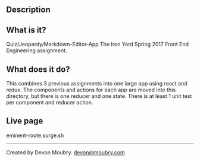 ## Description

What is it?
-----------
Quiz/Jeopardy/Markdown-Editor-App
The Iron Yard Spring 2017 Front End Engineering assignment.

What does it do?
----------------
This combines 3 previous assignments into one large app using react and redux.
The components and actions for each app are moved into this directory,
but there is one reducer and one state.
There is at least 1 unit test per component and reducer action.

Live page
---------
eminent-route.surge.sh


-----------------------------------------------------------------------
Created by Devon Moubry.
devon@moubry.com
